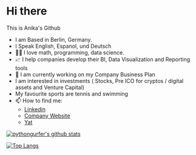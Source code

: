 # Hi there 

This is Anika's Github

- I am Based in Berlin, Germany.
- I Speak English, Espanol, und Deutsch 
- :woman_scientist:  I love math, programming, data science. 
- :chart_with_upwards_trend:  I help companies develop their BI, Data Visualization and Reporting tools
- :rocket:  I am currently working on my Company Business Plan
- I am interested in investments ( Stocks, Pre ICO for cryptos / digital assets and Venture Capital) 
- My favourite sports are tennis and swimming
- 📫   How to find me: 
  -  [Linkedin](https://www.linkedin.com/in/anikarosenzuaig/)
  - [Company Website](https://www.statsdeck.io/)
  - [Yat](https://y.at/%F0%9F%94%AC%F0%9F%92%BB%E2%9A%A1%F0%9F%8D%92/go)


[![pythongurfer's github stats](https://github-readme-stats.vercel.app/api?username=pythongurfer&count_private=true&show_icons=true&theme=radical&hide_rank=false)](https://github.com/anuraghazra/github-readme-stats)

[![Top Langs](https://github-readme-stats.vercel.app/api/top-langs/?username=pythongurfer)](https://github.com/pythongurfer/github-readme-stats)
